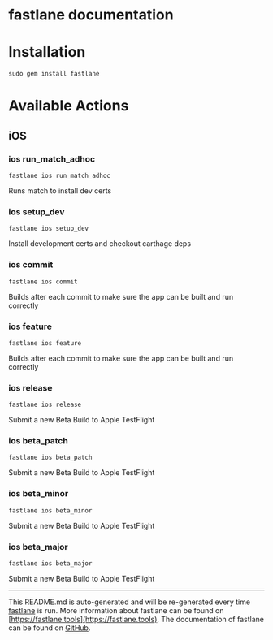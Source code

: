fastlane documentation
================
# Installation
```
sudo gem install fastlane
```
# Available Actions
## iOS
### ios run_match_adhoc
```
fastlane ios run_match_adhoc
```
Runs match to install dev certs
### ios setup_dev
```
fastlane ios setup_dev
```
Install development certs and checkout carthage deps
### ios commit
```
fastlane ios commit
```
Builds after each commit to make sure the app can be built and run correctly
### ios feature
```
fastlane ios feature
```
Builds after each commit to make sure the app can be built and run correctly
### ios release
```
fastlane ios release
```
Submit a new Beta Build to Apple TestFlight
### ios beta_patch
```
fastlane ios beta_patch
```
Submit a new Beta Build to Apple TestFlight
### ios beta_minor
```
fastlane ios beta_minor
```
Submit a new Beta Build to Apple TestFlight
### ios beta_major
```
fastlane ios beta_major
```
Submit a new Beta Build to Apple TestFlight

----

This README.md is auto-generated and will be re-generated every time [fastlane](https://fastlane.tools) is run.
More information about fastlane can be found on [https://fastlane.tools](https://fastlane.tools).
The documentation of fastlane can be found on [GitHub](https://github.com/fastlane/fastlane/tree/master/fastlane).